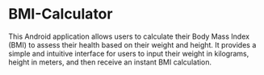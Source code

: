 # BMI-Calculator
This Android application allows users to calculate their Body Mass Index (BMI) to assess their health based on their weight and height. It provides a simple and intuitive interface for users to input their weight in kilograms, height in meters, and then receive an instant BMI calculation.
